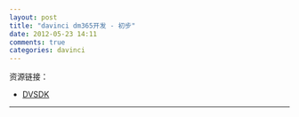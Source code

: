 ```yaml
---
layout: post
title: "davinci dm365开发 - 初步"
date: 2012-05-23 14:11
comments: true
categories: davinci
---
```


资源链接：

* [DVSDK](http://www.ti.com/tool/linuxdvsdk-dm36x)

<hr />
